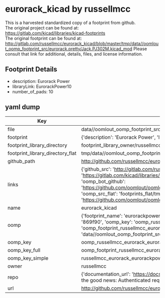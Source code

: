 # eurorack_kicad by russellmcc  
This is a harvested standardized copy of a footprint from github.  
The original project can be found at:  
https://gitlab.com/kicad/libraries/kicad-footprints  
The original footprint can be found at:
http://gitlab.com/russellmcc/eurorack_kicad/blob/master/tmp/data//oomlout_oomp_footprint_src/eurorack.pretty/Jack.PJ302M.kicad_mod
Please consult that link for additional, details, files, and license information.  
## Footprint Details
* description: Eurorack Power  
* libraryLink: EurorackPower10  
* number_of_pads: 10  
## yaml dump  
| Key | Value |  
| --- | --- |  
| file | data//oomlout_oomp_footprint_src/eurorack_kicad/eurorack.pretty/EurorackPower10.kicad_mod |  
| footprint | {'description': 'Eurorack Power', 'libraryLink': 'EurorackPower10', 'number_of_pads': 10} |  
| footprint_library_directory | footprint_library_owner/russellmcc_eurorack_kicad |  
| footprint_library_directory_flat | tmp/data//oomlout_oomp_footprint_src/footprints_flat/russellmcc_eurorack_eurorackpower10/working |  
| github_path | http://github.com/russellmcc/eurorack_kicad/blob/master/tmp/data//oomlout_oomp_footprint_src/eurorack.pretty/EurorackPower10.kicad_mod |  
| links | {'github_src': 'http://gitlab.com/russellmcc/eurorack_kicad/blob/master/tmp/data//oomlout_oomp_footprint_src/eurorack.pretty/Jack.PJ302M.kicad_mod', 'github_src_repo': 'https://gitlab.com/kicad/libraries/kicad-footprints', 'oomp_bot': 'tmp/data//oomlout_oomp_footprint_src/footprints/russellmcc_eurorack_eurorackpower10/working', 'oomp_bot_github': 'https://github.com/oomlout/oomlout_oomp_footprint_bot/tree/main/tmp/data//oomlout_oomp_footprint_src/footprints/russellmcc_eurorack_eurorackpower10/working', 'oomp_src_flat': 'footprints_flat/tmp/data//oomlout_oomp_footprint_src/footprints_flat/russellmcc_eurorack_eurorackpower10/working', 'oomp_src_flat_github': 'https://github.com/oomlout/oomlout_oomp_footprint_src/tree/main/tmp/data//oomlout_oomp_footprint_src/footprints_flat/russellmcc_eurorack_eurorackpower10/working'} |  
| name | eurorack_kicad |  
| oomp | {'footprint_name': 'eurorackpower10', 'library_name': 'eurorack', 'md5': '869f90323d2b68928f2d702f4f32988d', 'md5_10': '869f90323d', 'md5_5': '869f9', 'md5_6': '869f90', 'oomp_key': 'oomp_russellmcc_eurorack_eurorackpower10', 'oomp_key_extra': 'oomp_footprint_russellmcc_eurorack_eurorackpower10', 'oomp_key_full': 'oomp_footprint_russellmcc_eurorack_eurorackpower10_869f90', 'oomp_key_simple': 'russellmcc_eurorack_eurorackpower10', 'original_filename': 'data//oomlout_oomp_footprint_src/eurorack_kicad/eurorack.pretty/EurorackPower10.kicad_mod', 'owner_name': 'russellmcc'} |  
| oomp_key | oomp_russellmcc_eurorack_eurorackpower10 |  
| oomp_key_full | oomp_footprint_russellmcc_eurorack_eurorackpower10 |  
| oomp_key_simple | russellmcc_eurorack_eurorackpower10 |  
| owner | russellmcc |  
| repo | {'documentation_url': 'https://docs.github.com/rest/overview/resources-in-the-rest-api#rate-limiting', 'message': "API rate limit exceeded for 84.66.142.224. (But here's the good news: Authenticated requests get a higher rate limit. Check out the documentation for more details.)"} |  
| url | http://github.com/russellmcc/eurorack_kicad |  

